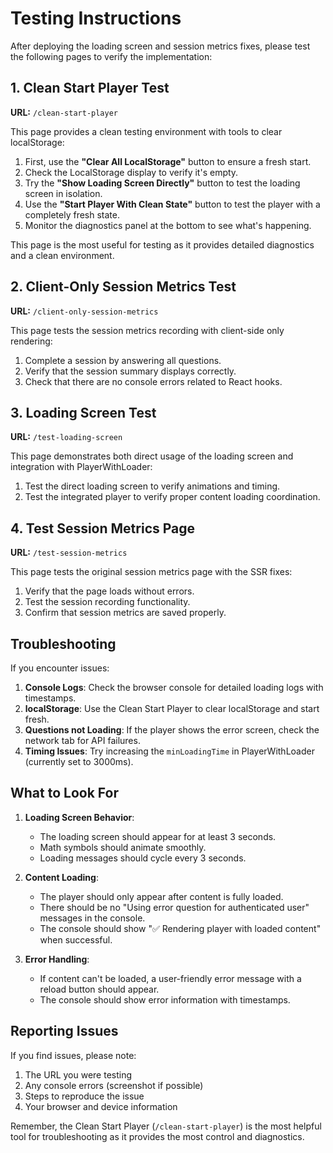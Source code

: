 # Testing Instructions

After deploying the loading screen and session metrics fixes, please test the following pages to verify the implementation:

## 1. Clean Start Player Test

**URL:** `/clean-start-player`

This page provides a clean testing environment with tools to clear localStorage:

1. First, use the **"Clear All LocalStorage"** button to ensure a fresh start.
2. Check the LocalStorage display to verify it's empty.
3. Try the **"Show Loading Screen Directly"** button to test the loading screen in isolation.
4. Use the **"Start Player With Clean State"** button to test the player with a completely fresh state.
5. Monitor the diagnostics panel at the bottom to see what's happening.

This page is the most useful for testing as it provides detailed diagnostics and a clean environment.

## 2. Client-Only Session Metrics Test

**URL:** `/client-only-session-metrics`

This page tests the session metrics recording with client-side only rendering:

1. Complete a session by answering all questions.
2. Verify that the session summary displays correctly.
3. Check that there are no console errors related to React hooks.

## 3. Loading Screen Test

**URL:** `/test-loading-screen`

This page demonstrates both direct usage of the loading screen and integration with PlayerWithLoader:

1. Test the direct loading screen to verify animations and timing.
2. Test the integrated player to verify proper content loading coordination.

## 4. Test Session Metrics Page

**URL:** `/test-session-metrics`

This page tests the original session metrics page with the SSR fixes:

1. Verify that the page loads without errors.
2. Test the session recording functionality.
3. Confirm that session metrics are saved properly.

## Troubleshooting

If you encounter issues:

1. **Console Logs**: Check the browser console for detailed loading logs with timestamps.
2. **localStorage**: Use the Clean Start Player to clear localStorage and start fresh.
3. **Questions not Loading**: If the player shows the error screen, check the network tab for API failures.
4. **Timing Issues**: Try increasing the `minLoadingTime` in PlayerWithLoader (currently set to 3000ms).

## What to Look For

1. **Loading Screen Behavior**:
   - The loading screen should appear for at least 3 seconds.
   - Math symbols should animate smoothly.
   - Loading messages should cycle every 3 seconds.

2. **Content Loading**:
   - The player should only appear after content is fully loaded.
   - There should be no "Using error question for authenticated user" messages in the console.
   - The console should show "✅ Rendering player with loaded content" when successful.

3. **Error Handling**:
   - If content can't be loaded, a user-friendly error message with a reload button should appear.
   - The console should show error information with timestamps.

## Reporting Issues

If you find issues, please note:

1. The URL you were testing
2. Any console errors (screenshot if possible)
3. Steps to reproduce the issue
4. Your browser and device information

Remember, the Clean Start Player (`/clean-start-player`) is the most helpful tool for troubleshooting as it provides the most control and diagnostics.